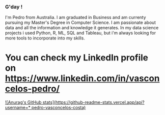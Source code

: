 ### G'day !

I'm Pedro from Australia. I am graduated in Business and am currenty pursuing my Master's Degree in Computer Science. I am passionate about data and all the information and knowledge it generates. In my data science projects i used Python, R, ML, SQL and Tableau, but i'm always looking for more tools to incorporate into my skills.  

# You can check my LinkedIn profile on https://www.linkedin.com/in/vasconcelos-pedro/

[![Anurag's GitHub stats](https://github-readme-stats.vercel.app/api?username=* pedro-vasconcelos-costa)](https://github.com/anuraghazra/github-readme-stats)
